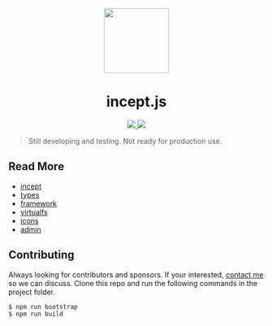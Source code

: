 <p align="center">
  <img src="https://www.incept.asia/images/logo/incept-logo-square-1.png" height="128" />
  <h1 align="center">incept.js</h1>
</p>

<p align="center">
  <a aria-label="NPM version" href="https://www.npmjs.com/package/inceptjs">
    <img src="https://img.shields.io/npm/v/inceptjs.svg?style=for-the-badge&labelColor=000000">
  </a>
  <a aria-label="License" href="https://github.com/vercel/next.js/blob/canary/license.md">
    <img src="https://img.shields.io/npm/l/inceptjs.svg?style=for-the-badge&labelColor=000000">
  </a>
</p>


> Still developing and testing. Not ready for production use.

## Read More

 - [incept](https://github.com/inceptjs/incept.js/tree/main/packages/incept)
 - [types](https://github.com/inceptjs/incept.js/tree/main/packages/types)
 - [framework](https://github.com/inceptjs/incept.js/tree/main/packages/framework)
 - [virtualfs](https://github.com/inceptjs/incept.js/tree/main/packages/virtualfs)
 - [icons](https://github.com/inceptjs/incept.js/tree/main/packages/icons)
 - [admin](https://github.com/inceptjs/incept.js/tree/main/packages/admin)

## Contributing

Always looking for contributors and sponsors. If your interested, 
[contact me](https://github.com/cblanquera) so we can discuss. Clone 
this repo and run the following commands in the project folder.

```js
$ npm run bootstrap
$ npm run build
```